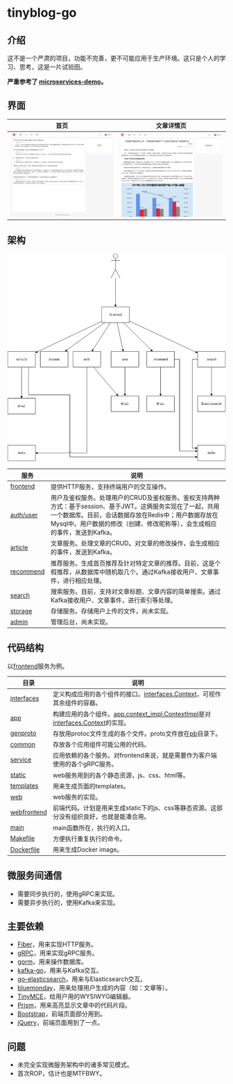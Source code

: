 # tinyblog-go

## 介绍

这不是一个严肃的项目，功能不完善，更不可能应用于生产环境。这只是个人的学习、思考，这是一片试验田。

**严重参考了 [microservices-demo](https://github.com/GoogleCloudPlatform/microservices-demo)。**

## 界面

| 首页                                                                                                              | 文章详情页                                                                                                          |
| ----------------------------------------------------------------------------------------------------------------------- | ------------------------------------------------------------------------------------------------------------------------ |
| [![首页截图](./docs/img/frontend-home-screenshot.png)](./docs/img/frontend-home-screenshot.png) | [![文章页面截图](./docs/img/frontend-article-detail-screenshot.png)](./docs/img/frontend-article-detail-screenshot.png)

## 架构

[![架构图](./docs/img/architecture-diagram.png)](./docs/img/architecture-diagram.png)

| 服务                                              | 说明                                                                                                                       |
| ---------------------------------------------------- | --------------------------------------------------------------------------------------------------------------------------------- |
| [frontend](./src/frontend)                           | 提供HTTP服务，支持终端用户的交互操作。 |
| [auth/user](./src/user)                              | 用户及鉴权服务。处理用户的CRUD及鉴权服务。鉴权支持两种方式：基于session、基于JWT。这俩服务实现在了一起，共用一个数据库。目前，会话数据存放在Redis中；用户数据存放在Mysql中。用户数据的修改（创建、修改昵称等），会生成相应的事件，发送到Kafka。 |
| [article](./src/article)                             | 文章服务。处理文章的CRUD。对文章的修改操作，会生成相应的事件，发送到Kafka。|
| [recommend](./src/recommend)                         | 推荐服务。生成首页推荐及针对特定文章的推荐。目前，这是个假推荐，从数据库中随机取几个。通过Kafka接收用户、文章事件，进行相应处理。|
| [search](./src/search)                               | 搜索服务。目前，支持对文章标题、文章内容的简单搜索。通过Kafka接收用户、文章事件，进行索引等处理。|
| [storage](./src/storage)                             | 存储服务。存储用户上传的文件，尚未实现。|
| [admin](./src/admin)                                 | 管理后台，尚未实现。|

## 代码结构

以[frontend](./src/frontend)服务为例。

| 目录                                              | 说明                                                                                                                       |
| ---------------------------------------------------- | --------------------------------------------------------------------------------------------------------------------------------- |
| [interfaces](./src/frontend/interfaces)             | 定义构成应用的各个组件的接口。[interfaces.Context](./src/frontend/interfaces/context.go)，可视作其余组件的容器。 |
| [app](./src/frontend/app)                           | 构建应用的各个组件。[app.context_impl.ContextImpl](./src/frontend/app/context_impl.go)是对[interfaces.Context](./src/frontend/interfaces/context.go)的实现。 |
| [genproto](./src/frontend/genproto)                 | 存放用protoc文件生成的各个文件。proto文件放在[pb](./pb)目录下。 |
| [common](./src/frontend/common)                     | 存放各个应用组件可能公用的代码。 |
| [service](./src/frontend/service)                    | 应用依赖的各个服务。对frontend来说，就是需要作为客户端使用的各个gRPC服务。|
| [static](./src/frontend/static)                     | web服务用到的各个静态资源，js、css、html等。 |
| [templates](./src/frontend/templates)               | 用来生成页面的templates。 |
| [web](./src/frontend/web)                           | web服务的实现。 |
| [webfrontend](./src/frontend/webfrontend)           | 前端代码。计划是用来生成static下的js、css等静态资源。这部分没有组织良好，也就是能凑合用。 |
| [main](./src/frontend/main.go)                      | main函数所在，执行的入口。 |
| [Makefile](./src/frontend/Makefile)                 | 方便执行重复执行的命令。 |
| [Dockerfile](./src/frontend/Dockerfile)             | 用来生成Docker image。 |

## 微服务间通信

- 需要同步执行的，使用gRPC来实现。
- 需要异步执行的，使用Kafka来实现。

## 主要依赖

- [Fiber](https://gofiber.io/)，用来实现HTTP服务。
- [gRPC](https://grpc.io/)，用来实现gRPC服务。
- [gorm](https://gorm.io/)，用来操作数据库。
- [kafka-go](https://github.com/segmentio/kafka-go)，用来与Kafka交互。
- [go-elasticsearch](https://github.com/elastic/go-elasticsearch)，用来与Elasticsearch交互。
- [bluemonday](https://github.com/microcosm-cc/bluemonday)，用来处理用户生成的内容（如：文章等）。
- [TinyMCE](https://www.tiny.cloud)，给用户用的WYSIWYG编辑器。
- [Prism](https://prismjs.com)，用来高亮显示文章中的代码片段。
- [Bootstrap](https://getbootstrap.com)，前端页面部分用到。
- [jQuery](https://jquery.com)，前端页面用到了一点。

## 问题

- 未完全实现微服务架构中的诸多常见模式。
- 首次ROP，估计也是MTFBWY。
